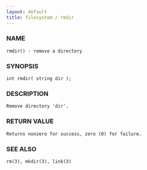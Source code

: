 ```yaml
---
layout: default
title: filesystem / rmdir
---
```


### NAME

    rmdir() - remove a directory

### SYNOPSIS

    int rmdir( string dir );

### DESCRIPTION

    Remove directory 'dir'.

### RETURN VALUE

    Returns nonzero for success, zero (0) for failure.

### SEE ALSO

    rm(3), mkdir(3), link(3)

